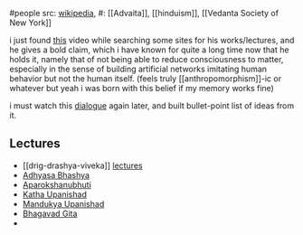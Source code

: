 #people 
src: [wikipedia](https://en.wikipedia.org/wiki/Swami_Sarvapriyananda), 
#: [[Advaita]], [[hinduism]], [[Vedanta Society of New York]]

i just found [this](https://www.youtube.com/watch?v=fUQNwwEzzuU) video while searching some sites for his works/lectures, and he gives a bold claim, which i have known for quite a long time now that he holds it, namely that of not being able to reduce consciousness to matter, especially in the sense of building artificial networks imitating human behavior but not the human itself. (feels truly [[anthropomorphism]]-ic or whatever but yeah i was born with this belief if my memory works fine)

i must watch this [dialogue](https://www.youtube.com/watch?v=yISwMDIpCLI) again later, and built bullet-point list of ideas from it.

## Lectures
- [[drig-drashya-viveka]] [lectures](https://www.youtube.com/playlist?list=PLDqahtm2vA728mT-GFH6F-vN2YsS1h72x) 
- [Adhyasa Bhashya](https://www.youtube.com/playlist?list=PLDqahtm2vA70iOJ5q9JOJNvDAgAMkaFj2) 
- [Aparokshanubhuti](https://www.youtube.com/playlist?list=PLDqahtm2vA710Q4PA2yKn8kqS0y-SZNo7) 
- [Katha Upanishad](https://www.youtube.com/playlist?list=PLDqahtm2vA72naWj1foEqGFQiN_bRI5my) 
- [Mandukya Upanishad](https://www.youtube.com/playlist?list=PL2imXor63HtRJbtP4mMt-Q2ke8XOkL7pX) 
- [Bhagavad Gita](https://www.youtube.com/playlist?list=PL2imXor63HtS4ewIKryBL4ZVeiaH8Ij4R) 
- 
